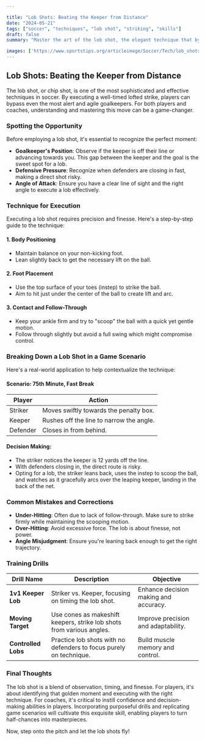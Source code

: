 ```yaml
---

title: "Lob Shots: Beating the Keeper from Distance"
date: "2024-05-21"
tags: ["soccer", "techniques", "lob shot", "striking", "skills"]
draft: false
summary: "Master the art of the lob shot, the elegant technique that bypasses goalkeepers and secures spectacular goals. This article delves into spotting the opportunity and the finesse needed to pull off this dazzling move."

images: ['https://www.sportstips.org/articleimage/Soccer/Tech/lob_shots_beating_the_keeper_from_distance.webp']
---
```


## Lob Shots: Beating the Keeper from Distance

The lob shot, or chip shot, is one of the most sophisticated and effective techniques in soccer. By executing a well-timed lofted strike, players can bypass even the most alert and agile goalkeepers. For both players and coaches, understanding and mastering this move can be a game-changer.

### Spotting the Opportunity

Before employing a lob shot, it's essential to recognize the perfect moment:

- **Goalkeeper's Position**: Observe if the keeper is off their line or advancing towards you. This gap between the keeper and the goal is the sweet spot for a lob.
- **Defensive Pressure**: Recognize when defenders are closing in fast, making a direct shot risky.
- **Angle of Attack**: Ensure you have a clear line of sight and the right angle to execute a lob effectively.

### Technique for Execution

Executing a lob shot requires precision and finesse. Here's a step-by-step guide to the technique:

#### 1. **Body Positioning**

- Maintain balance on your non-kicking foot.
- Lean slightly back to get the necessary lift on the ball.

#### 2. **Foot Placement**

- Use the top surface of your toes (instep) to strike the ball.
- Aim to hit just under the center of the ball to create lift and arc.

#### 3. **Contact and Follow-Through**

- Keep your ankle firm and try to "scoop" the ball with a quick yet gentle motion.
- Follow through slightly but avoid a full swing which might compromise control.

### Breaking Down a Lob Shot in a Game Scenario

Here's a real-world application to help contextualize the technique:

#### **Scenario**: 75th Minute, Fast Break

| Player | Action |
| ------ | ------ |
| Striker | Moves swiftly towards the penalty box. |
| Keeper  | Rushes off the line to narrow the angle. |
| Defender | Closes in from behind. |

#### **Decision Making**:

- The striker notices the keeper is 12 yards off the line.
- With defenders closing in, the direct route is risky.
- Opting for a lob, the striker leans back, uses the instep to scoop the ball, and watches as it gracefully arcs over the leaping keeper, landing in the back of the net.

### Common Mistakes and Corrections

- **Under-Hitting**: Often due to lack of follow-through. Make sure to strike firmly while maintaining the scooping motion.
- **Over-Hitting**: Avoid excessive force. The lob is about finesse, not power.
- **Angle Misjudgment**: Ensure you're leaning back enough to get the right trajectory.

### Training Drills

| Drill Name        | Description                                     | Objective                           |
|------------------|-------------------------------------------------|------------------------------------|
| **1v1 Keeper Lob** | Striker vs. Keeper, focusing on timing the lob shot. | Enhance decision making and accuracy. |
| **Moving Target** | Use cones as makeshift keepers, strike lob shots from various angles. | Improve precision and adaptability. |
| **Controlled Lobs** | Practice lob shots with no defenders to focus purely on technique. | Build muscle memory and control. |

### Final Thoughts

The lob shot is a blend of observation, timing, and finesse. For players, it's about identifying that golden moment and executing with the right technique. For coaches, it's critical to instill confidence and decision-making abilities in players. Incorporating purposeful drills and replicating game scenarios will cultivate this exquisite skill, enabling players to turn half-chances into masterpieces.

Now, step onto the pitch and let the lob shots fly!

```